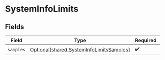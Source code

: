 # SystemInfoLimits


## Fields

| Field                                                                                          | Type                                                                                           | Required                                                                                       | Description                                                                                    |
| ---------------------------------------------------------------------------------------------- | ---------------------------------------------------------------------------------------------- | ---------------------------------------------------------------------------------------------- | ---------------------------------------------------------------------------------------------- |
| `samples`                                                                                      | [Optional[shared.SystemInfoLimitsSamples]](undefined/models/shared/systeminfolimitssamples.md) | :heavy_check_mark:                                                                             | N/A                                                                                            |